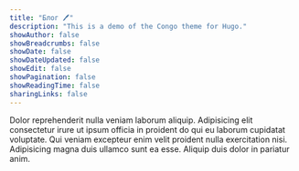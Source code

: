 ```yaml
---
title: "Блог 🖊️"
description: "This is a demo of the Congo theme for Hugo."
showAuthor: false
showBreadcrumbs: false
showDate: false
showDateUpdated: false
showEdit: false
showPagination: false
showReadingTime: false
sharingLinks: false
---
```


Dolor reprehenderit nulla veniam laborum aliquip. Adipisicing elit consectetur irure ut ipsum officia in proident do qui eu laborum cupidatat voluptate. Qui veniam excepteur enim velit proident nulla exercitation nisi. Adipisicing magna duis ullamco sunt ea esse. Aliquip duis dolor in pariatur anim.